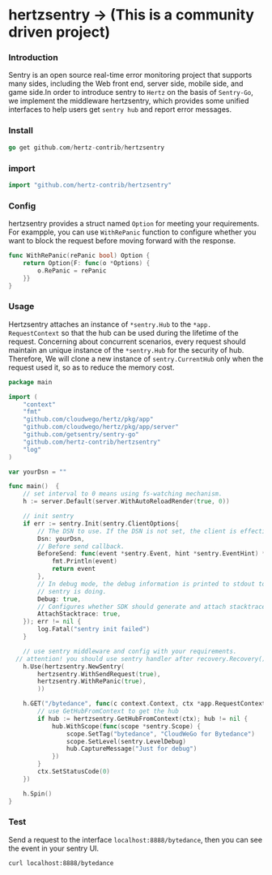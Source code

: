 # hertzsentry -> (This is a community driven project)

### Introduction

Sentry is an open source real-time error monitoring project that supports many sides, including the Web front end, server side, mobile side, and game side.In order to introduce sentry to `Hertz` on the basis of `Sentry-Go`, we implement the middleware hertzsentry, which provides some unified interfaces to help users get `sentry hub` and report error messages.

### Install

```go
go get github.com/hertz-contrib/hertzsentry
```

### import

```go
import "github.com/hertz-contrib/hertzsentry"
```



### Config

hertzsentry provides a struct named `Option` for meeting your requirements. For exampple, you can use `WithRePanic` function to configure whether you want to block the request before moving forward with the response. 

```go
func WithRePanic(rePanic bool) Option {
	return Option{F: func(o *Options) {
		o.RePanic = rePanic
	}}
}
```

### Usage

Hertzsentry attaches an instance of `*sentry.Hub` to the `*app. RequestContext` so that the hub can be used during the lifetime of the request. Concerning about concurrent scenarios, every request should maintain an unique instance of the `*sentry.Hub` for the security of hub. Therefore, We will clone a new instance of `sentry.CurrentHub` only when the request used it, so as to reduce the memory cost.

```go
package main

import (
	"context"
	"fmt"
	"github.com/cloudwego/hertz/pkg/app"
	"github.com/cloudwego/hertz/pkg/app/server"
	"github.com/getsentry/sentry-go"
	"github.com/hertz-contrib/hertzsentry"
	"log"
)

var yourDsn = ""

func main()  {
	// set interval to 0 means using fs-watching mechanism.
	h := server.Default(server.WithAutoReloadRender(true, 0))

	// init sentry
	if err := sentry.Init(sentry.ClientOptions{
		// The DSN to use. If the DSN is not set, the client is effectively disabled.
		Dsn: yourDsn,
		// Before send callback.
		BeforeSend: func(event *sentry.Event, hint *sentry.EventHint) *sentry.Event {
			fmt.Println(event)
			return event
		},
		// In debug mode, the debug information is printed to stdout to help you understand what
		// sentry is doing.
		Debug: true,
		// Configures whether SDK should generate and attach stacktraces to pure capture message calls.
		AttachStacktrace: true,
	}); err != nil {
		log.Fatal("sentry init failed")
	}

	// use sentry middleware and config with your requirements.
  // attention! you should use sentry handler after recovery.Recovery() 
	h.Use(hertzsentry.NewSentry(
		hertzsentry.WithSendRequest(true),
		hertzsentry.WithRePanic(true),
		))

	h.GET("/bytedance", func(c context.Context, ctx *app.RequestContext) {
		// use GetHubFromContext to get the hub
		if hub := hertzsentry.GetHubFromContext(ctx); hub != nil {
			hub.WithScope(func(scope *sentry.Scope) {
				scope.SetTag("bytedance", "CloudWeGo for Bytedance")
				scope.SetLevel(sentry.LevelDebug)
				hub.CaptureMessage("Just for debug")
			})
		}
		ctx.SetStatusCode(0)
	})

	h.Spin()
}
```

### Test 

Send a request to the interface `localhost:8888/bytedance`, then you can see the event in your sentry UI.

```sh
curl localhost:8888/bytedance
```



